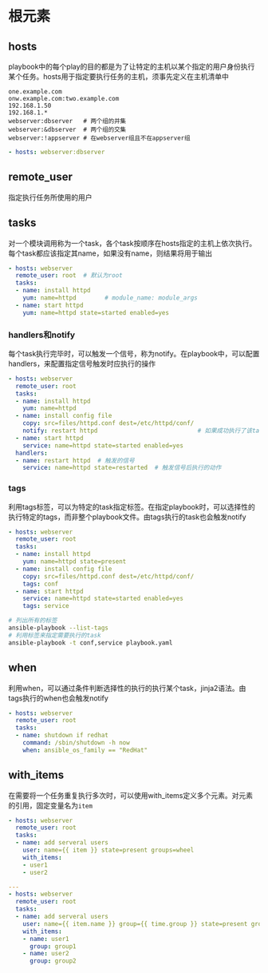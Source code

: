 # 根元素

## hosts
playbook中的每个play的目的都是为了让特定的主机以某个指定的用户身份执行某个任务。hosts用于指定要执行任务的主机，须事先定义在主机清单中
```
one.example.com
onw.example.com:two.example.com
192.168.1.50
192.168.1.*
webserver:dbserver   # 两个组的并集
webserver:&dbserver  # 两个组的交集
webserver:!appserver # 在webserver组且不在appserver组
```
```yaml
- hosts: webserver:dbserver
```

## remote_user
指定执行任务所使用的用户

## tasks
对一个模块调用称为一个task，各个task按顺序在hosts指定的主机上依次执行。每个task都应该指定其name，如果没有name，则结果将用于输出
```yaml
- hosts: webserver
  remote_user: root  # 默认为root
  tasks:
  - name: install httpd
    yum: name=httpd        # module_name: module_args
  - name: start httpd
    yum: name=httpd state=started enabled=yes
```

### handlers和notify
每个task执行完毕时，可以触发一个信号，称为notify。在playbook中，可以配置handlers，来配置指定信号触发时应执行的操作
```yaml
- hosts: webserver
  remote_user: root
  tasks:
  - name: install httpd
    yum: name=httpd
  - name: install config file
    copy: src=files/httpd.conf dest=/etc/httpd/conf/
    notify: restart httpd                            # 如果成功执行了该task，那么会触发一个名为restart httpd的notify
  - name: start httpd
    service: name=httpd state=started enabled=yes
  handlers:
  - name: restart httpd  # 触发的信号
    service: name=httpd state=restarted  # 触发信号后执行的动作
```

### tags
利用tags标签，可以为特定的task指定标签。在指定playbook时，可以选择性的执行特定的tags，而非整个playbook文件。由tags执行的task也会触发notify
```yaml
- hosts: webserver
  remote_user: root
  tasks:
  - name: install httpd
    yum: name=httpd state=present
  - name: install config file
    copy: src=files/httpd.conf dest=/etc/httpd/conf/
    tags: conf
  - name: start httpd
    service: name=httpd state=started enabled=yes
    tags: service
```
```sh
# 列出所有的标签
ansible-playbook --list-tags
# 利用标签来指定需要执行的task
ansible-playbook -t conf,service playbook.yaml
```

## when
利用when，可以通过条件判断选择性的执行的执行某个task，jinja2语法。由tags执行的when也会触发notify
```yaml
- hosts: webserver
  remote_user: root
  tasks:
  - name: shutdown if redhat
    command: /sbin/shutdown -h now
    when: ansible_os_family == "RedHat"
```

## with_items
在需要将一个任务重复执行多次时，可以使用with_items定义多个元素。对元素的引用，固定变量名为`item`
```yaml
- hosts: webserver
  remote_user: root
  tasks:
  - name: add serveral users
    user: name={{ item }} state=present groups=wheel
    with_items:
    - user1
    - user2

---
- hosts: webserver
  remote_user: root
  tasks:
  - name: add serveral users
    user: name={{ item.name }} group={{ time.group }} state=present groups=wheel
    with_items:
    - name: user1
      group: group1
    - name: user2
      group: group2
```